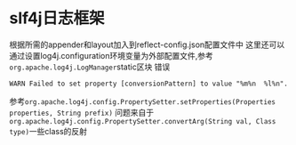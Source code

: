 # slf4j日志框架
根据所需的appender和layout加入到reflect-config.json配置文件中
这里还可以通过设置log4j.configuration环境变量为外部配置文件,参考`org.apache.log4j.LogManager`static区块
错误
```
WARN Failed to set property [conversionPattern] to value "%m%n  %l%n".
``` 
参考`org.apache.log4j.config.PropertySetter.setProperties(Properties properties, String prefix)`
问题来自于`org.apache.log4j.config.PropertySetter.convertArg(String val, Class type)`一些class的反射
